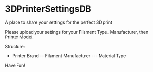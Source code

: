 # 3DPrinterSettingsDB
A place to share your settings for the perfect 3D print

Please upload your settings for your Filament Type_ Manufacturer, then Printer Model.

Structure:

- Printer Brand 
-- Filament Manufacturer
--- Material Type

Have Fun!
